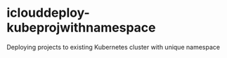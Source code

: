 # iclouddeploy-kubeprojwithnamespace
Deploying projects to existing Kubernetes cluster with unique namespace
